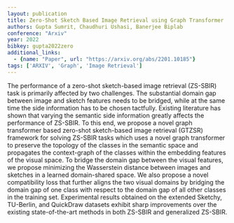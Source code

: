 ```yaml
---
layout: publication
title: Zero-Shot Sketch Based Image Retrieval using Graph Transformer
authors: Gupta Sumrit, Chaudhuri Ushasi, Banerjee Biplab
conference: "Arxiv"
year: 2022
bibkey: gupta2022zero
additional_links:
  - {name: "Paper", url: "https://arxiv.org/abs/2201.10185"}
tags: ['ARXIV', 'Graph', 'Image Retrieval']
---
```

The performance of a zero-shot sketch-based image retrieval (ZS-SBIR) task is primarily affected by two challenges. The substantial domain gap between image and sketch features needs to be bridged, while at the same time the side information has to be chosen tactfully. Existing literature has shown that varying the semantic side information greatly affects the performance of ZS-SBIR. To this end, we propose a novel graph transformer based zero-shot sketch-based image retrieval (GTZSR) framework for solving ZS-SBIR tasks which uses a novel graph transformer to preserve the topology of the classes in the semantic space and propagates the context-graph of the classes within the embedding features of the visual space. To bridge the domain gap between the visual features, we propose minimizing the Wasserstein distance between images and sketches in a learned domain-shared space. We also propose a novel compatibility loss that further aligns the two visual domains by bridging the domain gap of one class with respect to the domain gap of all other classes in the training set. Experimental results obtained on the extended Sketchy, TU-Berlin, and QuickDraw datasets exhibit sharp improvements over the existing state-of-the-art methods in both ZS-SBIR and generalized ZS-SBIR.
